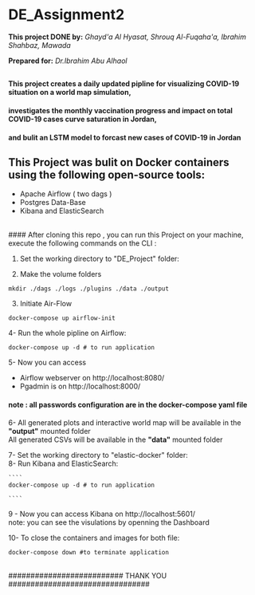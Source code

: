 # DE_Assignment2

**This project DONE by:** 
*Ghayd'a Al Hyasat, Shrouq Al-Fuqaha'a, Ibrahim Shahbaz, Mawada*

**Prepared for:**
*Dr.Ibrahim Abu Alhaol* 
##
##
#### This project creates a daily updated pipline for visualizing COVID-19 situation on a world map simulation,
#### investigates the monthly vaccination progress and impact on total COVID-19 cases curve saturation in Jordan,
#### and bulit an LSTM  model to forcast new cases of COVID-19 in Jordan 
##
## This Project was bulit on Docker containers using the following open-source tools:
* Apache Airflow ( two dags )  
* Postgres Data-Base 
* Kibana and ElasticSearch 
<br />
#### After cloning this repo , you can run this Project on your machine, execute the following commands on the CLI :

1. Set the working directory to "DE_Project" folder: 

2. Make the volume folders 
````
mkdir ./dags ./logs ./plugins ./data ./output
````

3. Initiate Air-Flow 

````
docker-compose up airflow-init

````

4- Run the whole pipline on Airflow: 

````
docker-compose up -d # to run application 

````

5- Now you can access <br /> 
* Airflow webserver on http://localhost:8080/ <br />
* Pgadmin is on http://localhost:8000/<br />

#### **note : all passwords configuration are in the docker-compose yaml file**

6- All generated plots and interactive world map will be available in the **"output"** mounted folder  <br />
   All generated CSVs will be available in the **"data"** mounted folder<br /> 

7- Set the working directory to "elastic-docker" folder: 
<br />
8- Run Kibana and ElasticSearch: 
    
    ````
    docker-compose up -d # to run application 

    ````
9 - Now you can access Kibana on http://localhost:5601/ <br />
    note: you can see the visulations by openning the Dashboard

10- To close the containers and images for both file: <br /> 
````
docker-compose down #to terminate application
````
<br />
########################## THANK YOU  ################################
